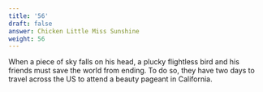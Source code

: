 ```yaml
---
title: '56'
draft: false
answer: Chicken Little Miss Sunshine
weight: 56
---
```

When a piece of sky falls on his head, a plucky flightless bird and his friends must save the world from ending. To do so, they have two days to travel across the US to attend a beauty pageant in California.